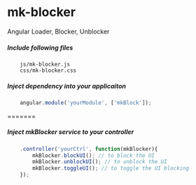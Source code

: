 # mk-blocker
Angular Loader, Blocker, Unblocker

##### Include following files
```
	js/mk-blocker.js
	css/mk-blocker.css
```

##### Inject dependency into your applicaiton
```javascript
	angular.module('yourModule', ['mkBlock']);
```

=======
##### Inject mkBlocker service to your controller
```javascript
	.controller('yourCtrl', function(mkBlocker){
		mkBlocker.blockUI(); // to block the UI
		mkBlocker.unblockUI(); // to unblock the UI
		mkBlocker.toggleUI(); // to toggle the UI blocking
	});
```

